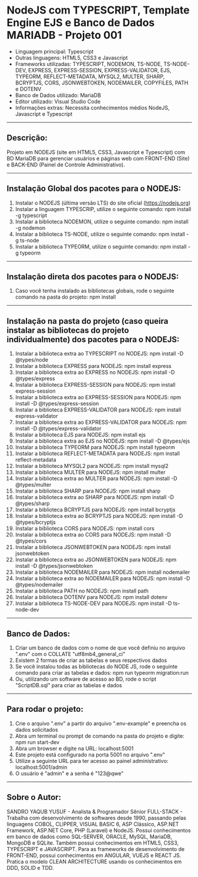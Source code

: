 # NodeJS com TYPESCRIPT, Template Engine EJS e Banco de Dados MARIADB - Projeto 001

* Linguagem principal: Typescript
* Outras linguagens: HTML5, CSS3 e Javascript
* Frameworks utilizadas: TYPESCRIPT, NODEMON, TS-NODE, TS-NODE-DEV, EXPRESS, EXPRESS-SESSION, EXPRESS-VALIDATOR, EJS, TYPEORM, REFLECT-METADATA, MYSQL2, MULTER, SHARP, BCRYPTJS, CORS, JSONWEBTOKEN, NODEMAILER, COPYFILES, PATH e DOTENV
* Banco de Dados utilizado: MariaDB
* Editor utilizado: Visual Studio Code
* Informações extras: Necessita conhecimentos médios NodeJS, Javascript e Typescript

----

## Descrição:

Projeto em NODEJS (site em HTML5, CSS3, Javascript e Typescript) com BD MariaDB para gerenciar usuários e páginas web com FRONT-END (Site) e BACK-END (Painel de Controle Administrativo).

----

## Instalação Global dos pacotes para o NODEJS:

1. Instalar o NODEJS (última versão LTS) do site oficial (https://nodejs.org)
2. Instalar a linguagem TYPESCRIP, utilize o seguinte comando: 
   npm install -g typescript
3. Instalar a biblioteca NODEMON, utilize o seguinte comando: 
   npm install -g nodemon
4. Instalar a biblioteca TS-NODE, utilize o seguinte comando: 
   npm install -g ts-node
5. Instalar a biblioteca TYPEORM, utilize o seguinte comando: 
   npm install -g typeorm

----

## Instalação direta dos pacotes para o NODEJS:

1. Caso você tenha instalado as bibliotecas globais, rode o seguinte comando na pasta do projeto:
   npm install

----

## Instalação na pasta do projeto (caso queira instalar as bibliotecas do projeto individualmente) dos pacotes para o NODEJS:

01. Instalar a biblioteca extra ao TYPESCRIPT no NODEJS: 
    npm install -D @types/node
02. Instalar a biblioteca EXPRESS para NODEJS: 
    npm install express
03. Instalar a biblioteca extra ao EXPRESS no NODEJS: 
    npm install -D @types/express
04. Instalar a biblioteca EXPRESS-SESSION para NODEJS: 
    npm install express-session
05. Instalar a biblioteca extra ao EXPRESS-SESSION para NODEJS: 
    npm install -D @types/express-session
06. Instalar a biblioteca EXPRESS-VALIDATOR para NODEJS: 
    npm install express-validator
07. Instalar a biblioteca extra ao EXPRESS-VALIDATOR para NODEJS: 
    npm install -D @types/express-validator
08. Instalar a biblioteca EJS para NODEJS: 
    npm install ejs
09. Instalar a biblioteca extra ao EJS no NODEJS: 
    npm install -D @types/ejs
10. Instalar a biblioteca TYPEORM para NODEJS: 
    npm install typeorm
11. Instalar a biblioteca REFLECT-METADATA para NODEJS: 
    npm install reflect-metadata
12. Instalar a biblioteca MYSQL2 para NODEJS: 
    npm install mysql2
13. Instalar a biblioteca MULTER para NODEJS: 
    npm install multer
14. Instalar a biblioteca extra ao MULTER para NODEJS: 
    npm install -D @types/multer
15. Instalar a biblioteca SHARP para NODEJS: 
    npm install sharp
16. Instalar a biblioteca extra ao SHARP para NODEJS: 
    npm install -D @types/sharp
17. Instalar a biblioteca BCRYPTJS para NODEJS: 
    npm install bcryptjs
18. Instalar a biblioteca extra ao BCRYPTJS para NODEJS: 
    npm install -D @types/bcryptjs
19. Instalar a biblioteca CORS para NODEJS: 
    npm install cors
20. Instalar a biblioteca extra ao CORS para NODEJS: 
    npm install -D @types/cors
21. Instalar a biblioteca JSONWEBTOKEN para NODEJS: 
    npm install jsonwebtoken
22. Instalar a biblioteca extra ao JSONWEBTOKEN para NODEJS: 
    npm install -D @types/jsonwebtoken
23. Instalar a biblioteca NODEMAILER para NODEJS: 
    npm install nodemailer
24. Instalar a biblioteca extra ao NODEMAILER para NODEJS: 
    npm install -D @types/nodemailer
25. Instalar a biblioteca PATH no NODEJS: 
    npm install path
26. Instalar a biblioteca DOTENV para NODEJS:
    npm install dotenv
27. Instalar a biblioteca TS-NODE-DEV para NODEJS:
    npm install -D ts-node-dev

----

## Banco de Dados:

1. Criar um banco de dados com o nome de que você definiu no arquivo ".env" com o COLLATE "utf8mb4_general_ci"
2. Existem 2 formas de criar as tabelas e seus respectivos dados
3. Se você instalou todas as bibliotecas do NODE JS, rode o seguinte comando para criar as tabelas e dados:
   npm run typeorm migration:run
4. Ou, utilizando um software de acesso ao BD, rode o script "ScriptDB.sql" para criar as tabelas e dados

----

## Para rodar o projeto:

1. Crie o arquivo ".env" a partir do arquivo ".env-example" e preencha os dados solicitados
2. Abra um terminal ou prompt de comando na pasta do projeto e digite:
   npm run start-dev
3. Abra um browser e digite na URL:
   localhost:5001
4. Este projeto está configurado na porta 5001 no arquivo ".env"
5. Utilize a seguinte URL para ter acesso ao painel administrativo:
   localhost:5001/admin
6. O usuário é "admin" e a senha é "123@qwe"

----

## Sobre o Autor:

SANDRO YAQUB YUSUF - Analista & Programador Sênior FULL-STACK - Trabalha com desenvolvimento de softwares desde 1990, passando pelas linguagens COBOL, CLIPPER, VISUAL BASIC 6, ASP Clássico, ASP.NET Framework, ASP.NET Core, PHP (Laravel) e NodeJS. Possui conhecimentos em banco de dados como SQL-SERVER, ORACLE, MySQL, MariaDB, MongoDB e SQLite. Também possui conhecimentos em HTML5, CSS3, TYPESCRIPT e JAVASCRIPT. Para as frameworks de desenvolvimento de FRONT-END, possui conhecimentos em ANGULAR, VUEJS e REACT JS. Pratica o modelo CLEAN ARCHITECTURE usando os conhecimentos em DDD, SOLID e TDD.
